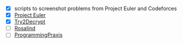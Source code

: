 - [X] scripts to screenshot problems from Project Euler and Codeforces
- [X] [Project Euler](https://projecteuler.net/)
- [X] [Try2Decrypt](https://www.trytodecrypt.com/)
- [ ] [Rosalind](http://rosalind.info/problems/locations/)
- [ ] [ProgrammingPraxis](https://programmingpraxis.com/)
